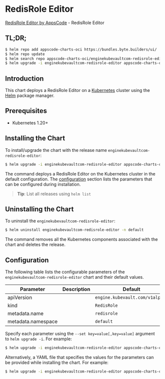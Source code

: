 # RedisRole Editor

[RedisRole Editor by AppsCode](https://appscode.com) - RedisRole Editor

## TL;DR;

```bash
$ helm repo add appscode-charts-oci https://bundles.byte.builders/ui/
$ helm repo update
$ helm search repo appscode-charts-oci/enginekubevaultcom-redisrole-editor --version=v0.9.0
$ helm upgrade -i enginekubevaultcom-redisrole-editor appscode-charts-oci/enginekubevaultcom-redisrole-editor -n default --create-namespace --version=v0.9.0
```

## Introduction

This chart deploys a RedisRole Editor on a [Kubernetes](http://kubernetes.io) cluster using the [Helm](https://helm.sh) package manager.

## Prerequisites

- Kubernetes 1.20+

## Installing the Chart

To install/upgrade the chart with the release name `enginekubevaultcom-redisrole-editor`:

```bash
$ helm upgrade -i enginekubevaultcom-redisrole-editor appscode-charts-oci/enginekubevaultcom-redisrole-editor -n default --create-namespace --version=v0.9.0
```

The command deploys a RedisRole Editor on the Kubernetes cluster in the default configuration. The [configuration](#configuration) section lists the parameters that can be configured during installation.

> **Tip**: List all releases using `helm list`

## Uninstalling the Chart

To uninstall the `enginekubevaultcom-redisrole-editor`:

```bash
$ helm uninstall enginekubevaultcom-redisrole-editor -n default
```

The command removes all the Kubernetes components associated with the chart and deletes the release.

## Configuration

The following table lists the configurable parameters of the `enginekubevaultcom-redisrole-editor` chart and their default values.

|     Parameter      | Description |                  Default                   |
|--------------------|-------------|--------------------------------------------|
| apiVersion         |             | <code>engine.kubevault.com/v1alpha1</code> |
| kind               |             | <code>RedisRole</code>                     |
| metadata.name      |             | <code>redisrole</code>                     |
| metadata.namespace |             | <code>default</code>                       |


Specify each parameter using the `--set key=value[,key=value]` argument to `helm upgrade -i`. For example:

```bash
$ helm upgrade -i enginekubevaultcom-redisrole-editor appscode-charts-oci/enginekubevaultcom-redisrole-editor -n default --create-namespace --version=v0.9.0 --set apiVersion=engine.kubevault.com/v1alpha1
```

Alternatively, a YAML file that specifies the values for the parameters can be provided while
installing the chart. For example:

```bash
$ helm upgrade -i enginekubevaultcom-redisrole-editor appscode-charts-oci/enginekubevaultcom-redisrole-editor -n default --create-namespace --version=v0.9.0 --values values.yaml
```
